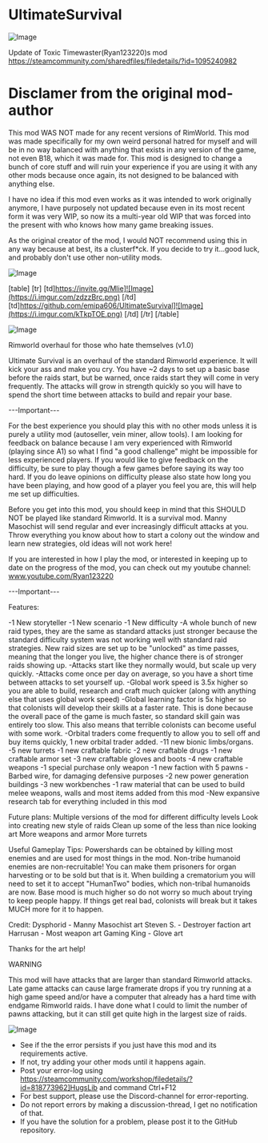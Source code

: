 # UltimateSurvival

![Image](https://i.imgur.com/WAEzk68.png)

Update of Toxic Timewaster(Ryan123220)s mod
https://steamcommunity.com/sharedfiles/filedetails/?id=1095240982

# Disclamer from the original mod-author

This mod WAS NOT made for any recent versions of RimWorld. This mod was made specifically for my own weird personal hatred for myself and will be in no way balanced with anything that exists in any version of the game, not even B18, which it was made for. This mod is designed to change a bunch of core stuff and will ruin your experience if you are using it with any other mods because once again, its not designed to be balanced with anything else.

I have no idea if this mod even works as it was intended to work originally anymore, I have purposely not updated because even in its most recent form it was very WIP, so now its a multi-year old WIP that was forced into the present with who knows how many game breaking issues. 

As the original creator of the mod, I would NOT recommend using this in any way because at best, its a clusterf*ck. If you decide to try it...good luck, and probably don&apos;t use other non-utility mods.

![Image](https://i.imgur.com/7Gzt3Rg.png)


[table]
    [tr]
        [td]https://invite.gg/Mlie]![Image](https://i.imgur.com/zdzzBrc.png)
[/td]
        [td]https://github.com/emipa606/UltimateSurvival]![Image](https://i.imgur.com/kTkpTOE.png)
[/td]
    [/tr]
[/table]
	
![Image](https://i.imgur.com/NOW7jU1.png)

Rimworld overhaul for those who hate themselves (v1.0)

Ultimate Survival is an overhaul of the standard Rimworld experience. It will kick your ass and make you cry. You have ~2 days to set up a basic base before the raids start, but be warned, once raids start they will come in very frequently. The attacks will grow in strength quickly so you will have to spend the short time between attacks to build and repair your base.

---Important---

For the best experience you should play this with no other mods unless it is purely a utility mod (autoseller, vein miner, allow tools). I am looking for feedback on balance because I am very experienced with Rimworld (playing since A1) so what I find &quot;a good challenge&quot; might be impossible for less experienced players. If you would like to give feedback on the difficulty, be sure to play though a few games before saying its way too hard. If you do leave opinions on difficulty please also state how long you have been playing, and how good of a player you feel you are, this will help me set up difficulties.

Before you get into this mod, you should keep in mind that this SHOULD NOT be played like standard Rimworld. It is a survival mod. Manny Masochist will send regular and ever increasingly difficult attacks at you. Throw everything you know about how to start a colony out the window and learn new strategies, old ideas will not work here!

If you are interested in how I play the mod, or interested in keeping up to date on the progress of the mod, you can check out my youtube channel: www.youtube.com/Ryan123220

---Important---

Features:

-1 New storyteller
-1 New scenario
-1 New difficulty
-A whole bunch of new raid types, they are the same as standard attacks just stronger because the standard difficulty system was not working well with standard raid strategies. New raid sizes are set up to be &quot;unlocked&quot; as time passes, meaning that the longer you live, the higher chance there is of stronger raids showing up.
-Attacks start like they normally would, but scale up very quickly.
-Attacks come once per day on average, so you have a short time between attacks to set yourself up.
-Global work speed is 3.5x higher so you are able to build, research and craft much quicker (along with anything else that uses global work speed)
-Global learning factor is 5x higher so that colonists will develop their skills at a faster rate. This is done because the overall pace of the game is much faster, so standard skill gain was entirely too slow. This also means that terrible colonists can become useful with some work.
-Orbital traders come frequently to allow you to sell off and buy items quickly, 1 new orbital trader added.
-11 new bionic limbs/organs.
-5 new turrets
-1 new craftable fabric
-2 new craftable drugs
-1 new craftable armor set
-3 new craftable gloves and boots
-4 new craftable weapons
-1 special purchase only weapon
-1 new faction with 5 pawns
-Barbed wire, for damaging defensive purposes
-2 new power generation buildings
-3 new workbenches
-1 raw material that can be used to build melee weapons, walls and most items added from this mod
-New expansive research tab for everything included in this mod

Future plans:
Multiple versions of the mod for different difficulty levels
Look into creating new style of raids
Clean up some of the less than nice looking art
More weapons and armor
More turrets

Useful Gameplay Tips:
Powershards can be obtained by killing most enemies and are used for most things in the mod.
Non-tribe humanoid enemies are non-recruitable! You can make them prisoners for organ harvesting or to be sold but that is it.
When building a crematorium you will need to set it to accept &quot;HumanTwo&quot; bodies, which non-tribal humanoids are now.
Base mood is much higher so do not worry so much about trying to keep people happy. If things get real bad, colonists will break but it takes MUCH more for it to happen.



Credit:
Dysphorid - Manny Masochist art
Steven S. - Destroyer faction art
Harrusan - Most weapon art
Gaming King - Glove art

Thanks for the art help!

WARNING

This mod will have attacks that are larger than standard Rimworld attacks. Late game attacks can cause large framerate drops if you try running at a high game speed and/or have a computer that already has a hard time with endgame Rimworld raids. I have done what I could to limit the number of pawns attacking, but it can still get quite high in the largest size of raids.

![Image](https://i.imgur.com/Rs6T6cr.png)



-  See if the the error persists if you just have this mod and its requirements active.
-  If not, try adding your other mods until it happens again.
-  Post your error-log using https://steamcommunity.com/workshop/filedetails/?id=818773962]HugsLib and command Ctrl+F12
-  For best support, please use the Discord-channel for error-reporting.
-  Do not report errors by making a discussion-thread, I get no notification of that.
-  If you have the solution for a problem, please post it to the GitHub repository.



